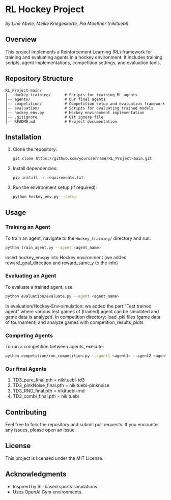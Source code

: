 # RL Hockey Project
_by Line Abele, Meike Kriegeskorte, Pia Moeßner (nikituebi)_

## Overview
This project implements a Reinforcement Learning (RL) framework for training and evaluating agents in a hockey environment. It includes training scripts, agent implementations, competition settings, and evaluation tools.

## Repository Structure

```
RL_Project-main/
│-- Hockey_training/      # Scripts for training RL agents
│-- agents/               # Our final agents
│-- competition/          # Competition setup and evaluation framework
│-- evaluation/           # Scripts for evaluating trained models
│-- hockey_env.py         # Hockey environment implementation
│-- .gitignore            # Git ignore file
│-- README.md             # Project documentation
```

## Installation

1. Clone the repository:
   ```sh
   git clone https://github.com/yourusername/RL_Project-main.git
   ```
2. Install dependencies:
   ```sh
   pip install -r requirements.txt
   ```
3. Run the environment setup (if required):
   ```sh
   python hockey_env.py --setup
   ```

## Usage
 
### Training an Agent
To train an agent, navigate to the `Hockey_training/` directory and run:
```sh
python train_agent.py --agent <agent_name>
```
Insert hockey_env.py into Hockey environment (we added reward_goal_direction and reward_same_y to the info)

### Evaluating an Agent
To evaluate a trained agent, use:
```sh
python evaluation/evaluate.py --agent <agent_name>
```
In evaluation/Hockey-Env-simulation: we added the part "Test trained agent" where various test games of (trained) agent can be simulated and game data is analyzed.
In competition directory: load .pkl files (game data of tournament) and analyze games with competition_results_plots

### Competing Agents
To run a competition between agents, execute:
```sh
python competition/run_competition.py --agent1 <agent1> --agent2 <agent2>
```

### Our final Agents
1. TD3_pure_final.pth = nikituebi-td3
2. TD3_pinkNoise_final.pth = nikituebi-pinknoise
3. TD3_RND_final.pth = nikituebi-rnd
4. TD3_combi_final.pth = nikituebi

## Contributing
Feel free to fork the repository and submit pull requests. If you encounter any issues, please open an issue.

## License
This project is licensed under the MIT License.

## Acknowledgments
- Inspired by RL-based sports simulations.
- Uses OpenAI Gym environments.
